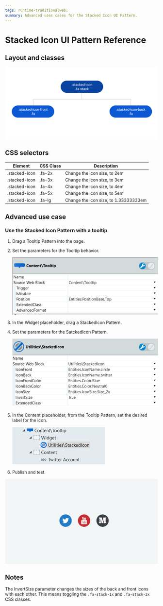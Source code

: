```yaml
---
tags: runtime-traditionalweb; 
summary: Advanced uses cases for the Stacked Icon UI Pattern. 
---
```


# Stacked Icon UI Pattern Reference

## Layout and classes

![](<images/stackedicon-3-diag.png>)

## CSS selectors

| **Element** |  **CSS Class** |  **Description**  |
| ---|---|---
| .stacked-icon  | .fa-2x |  Change the icon size, to 2em  |
| .stacked-icon  | .fa-3x |  Change the icon size, to 3em  |
| .stacked-icon  | .fa-4x |  Change the icon size, to 4em  |
| .stacked-icon  | .fa-5x |  Change the icon size, to 5em  |
| .stacked-icon  | .fa-lg |  Change the icon size, to 1.33333333em  |

## Advanced use case

### Use the Stacked Icon Pattern with a tooltip

1. Drag a Tooltip Pattern into the page.

1. Set the parameters for the Tooltip behavior.

    ![](<images/stackedicon-4-ss.png>)

1. In the Widget placeholder, drag a StackedIcon Pattern.

1. Set the parameters for the SatckedIcon Pattern.

    ![](<images/stackedicon-5-ss.png>)

1. In the Content placeholder, from the Tooltip Pattern, set the desired label for the icon.

    ![](<images/stackedicon-6-ss.png>)

1. Publish and test.

![](<images/stackedicon-1.gif>)

## Notes

The InvertSize parameter changes the sizes of the back and front icons with each other. This means toggling the `.fa-stack-1x` and `.fa-stack-2x` CSS classes.
